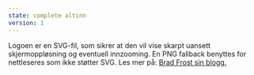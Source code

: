 ```yaml
---
state: complete altinn
version: 1
---
```

Logoen er en SVG-fil, som sikrer at den vil vise skarpt uansett skjermoppløsning og eventuell innzooming. En PNG fallback benyttes for nettleseres som ikke støtter SVG. Les mer på: [Brad Frost sin blogg.](http://bradfrostweb.com/blog/mobile/hi-res-optimization/)
